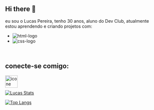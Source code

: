 ## Hi there 👋

eu sou o Lucas Pereira, tenho 30 anos, aluno do Dev Club, atualmente estou aprendendo e criando projetos com:

- <img src="https://img.shields.io/badge/HTML5-E34F26?style=for-the-badge&logo=html5&logoColor=white" alt="html-logo"/>
- <img src="https://img.shields.io/badge/CSS3-1572B6?style=for-the-badge&logo=css3&logoColor=white" alt="css-logo"/>

<br/>

## conecte-se comigo:

<p>
<a href="https://www.instagram.com/lucaspereiraa7?igsh=ZTNyZGY5am50N3Fz">
<img align="left" alt="icone do instagram uma camera dentro de um quadrado" width="40px" src="https://img.freepik.com/vetores-premium/camera-icone-midia-social-sinal-icone-instagram-logotipo-camera-simbolo-vetor-ilustracao_833685-856.jpg?ga=GA1.1.1899318440.1746228727&w=740" />

</a>
</p>
<br />
<br />
<p></p>





[![Lucas Stats](https://github-readme-stats.vercel.app/api?username=Lucaspereira30)](https://github.com/anuraghazra/github-readme-stats)

[![Top Langs](https://github-readme-stats.vercel.app/api/top-langs/?username=Lucaspereira30)](https://github.com/anuraghazra/github-readme-stats)




